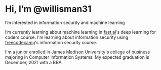 # Hi, I’m @willisman31

I’m interested in information security and machine learning

I’m currently learning about machine learning in [fast.ai](https://course.fast.ai/)'s deep learning for coders course.  I'm learning about information security using [freecodecamp](https://www.freecodecamp.org/learn/information-security/)'s information security course.

I'm a junior enrolled in James Madison University's college of business majoring in Computer Information Systems.  My expected graduation is December, 2021 with a BBA
<!---
willisman31/willisman31 is a ✨ special ✨ repository because its `README.md` (this file) appears on your GitHub profile.
You can click the Preview link to take a look at your changes.
--->

